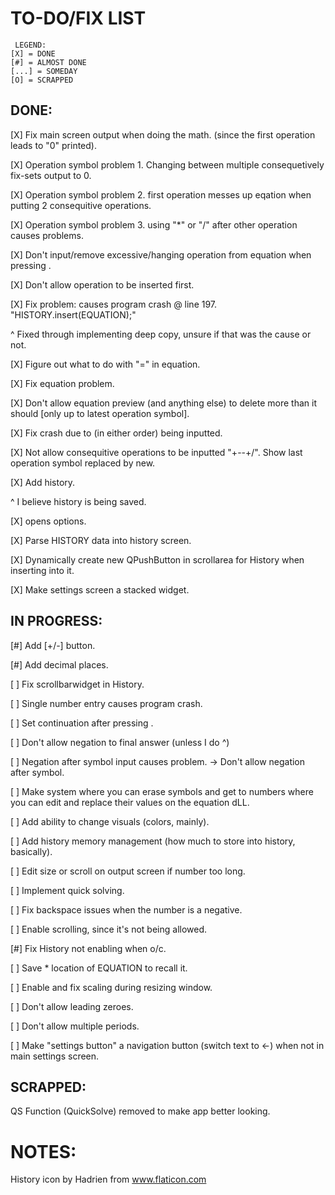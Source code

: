 # TO-DO/FIX LIST
     LEGEND:
    [X] = DONE
    [#] = ALMOST DONE
    [...] = SOMEDAY
	[O] = SCRAPPED

## DONE:

 [X] Fix main screen output when doing the math. (since the first operation leads to "0" printed).
 
 [X] Operation symbol problem 1. Changing between multiple consequetively fix-sets output to 0.
 
 [X] Operation symbol problem 2. first operation messes up eqation when putting 2 consequitive operations.
 
 [X] Operation symbol problem 3. using "*" or "/" after other operation causes problems.
 
 [X] Don't input/remove excessive/hanging operation from equation when pressing <Enter>.
 
 [X] Don't allow operation to be inserted first.
 
 [X] Fix problem: <Enter> causes program crash @ line 197. "HISTORY.insert(EQUATION);"
 
  ^  Fixed through implementing deep copy, unsure if that was the cause or not.
  
 [X] Figure out what to do with "=" in equation.
 
 [X] Fix <BACKSPACE> equation problem.
 
 [X] Don't allow equation preview (and anything else) to delete more than it should [only up to latest operation symbol].
 
 [X] Fix crash due to <Backspace> <Delete> (in either order) being inputted.
 
 [X] Not allow consequitive operations to be inputted "+--+/". Show last operation symbol replaced by new.
 
 [X] Add history.
 
  ^  I believe history is being saved.
 
 [X] <ESCAPE> opens options.
 
 [X] Parse HISTORY data into history screen.
 
 [X] Dynamically create new QPushButton in scrollarea for History when inserting into it.
 
 [X] Make settings screen a stacked widget.

## IN PROGRESS:
 
 [\#] Add [+/-] button.
 
 [\#] Add decimal places.
 
 [ ] Fix scrollbarwidget in History.
 
 [ ] Single number entry causes program crash.
 
 [ ] Set continuation after pressing <ENTER>.
 
 [ ] Don't allow negation to final answer (unless I do ^)
 
 [ ] Negation after symbol input causes problem. -> Don't allow negation after symbol.
 
 [ ] Make system where you can erase symbols and get to numbers where you can edit and replace their values on the equation dLL.
 
 [ ] Add ability to change visuals (colors, mainly).
 
 [ ] Add history memory management (how much to store into history, basically).
 
 [ ] Edit size or scroll on output screen if number too long.
 
 [ ] Implement quick solving.
 
 [ ] Fix backspace issues when the number is a negative.
 
 [ ] Enable scrolling, since it's not being allowed.
 
 [\#] Fix History not enabling when o/c.
 
 [ ] Save * location of EQUATION to recall it.
 
 [ ] Enable and fix scaling during resizing window.
 
 [ ] Don't allow leading zeroes.
 
 [ ] Don't allow multiple periods.
 
 [ ] Make "settings button" a navigation button (switch text to <-) when not in main settings screen.
 
## SCRAPPED:

 QS Function (QuickSolve) removed to make app better looking.

# NOTES:

 History icon by Hadrien from www.flaticon.com
